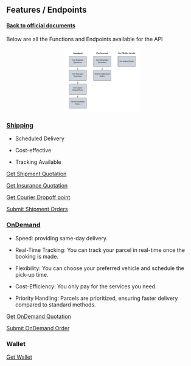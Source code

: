 ## Features / Endpoints

#### [Back to official documents](../README.md)

Below are all the Functions and Endpoints available for the API

<p align="center">
<img src="../5.Pictures/features_chart.png" alt="Features Chart" style="width:40%; margin:0; padding:0;">
</p>

### [Shipping](Shipping)

- Scheduled Delivery

- Cost-effective

- Tracking Available
  
[Get Shipment Quotation](Shipping/1.get_shipment_quotation.md)

[Get Insurance Quotation](Shipping/2.get_insurance_quotation.md)

[Get Courier Dropoff point](Shipping/3.get_courier_dropoff_point.md)

[Submit Shipment Orders](Shipping/4.submit_shipment_orders.md)

### [OnDemand](OnDemand)

- Speed: providing same-day delivery.

- Real-Time Tracking: You can track your parcel in real-time once the booking is made.

- Flexibility: You can choose your preferred vehicle and schedule the pick-up time.

- Cost-Efficiency: You only pay for the services you need.

- Priority Handling: Parcels are prioritized, ensuring faster delivery compared to standard methods.

[Get OnDemand Quotation](OnDemand/1.get_ondemand_quotation.md)

[Submit OnDemand Order](OnDemand/2.submit_ondemand_order.md)

### Wallet

[Get Wallet](get_wallet.md)

